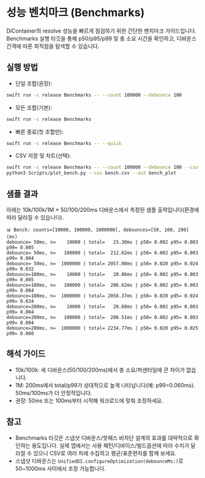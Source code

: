 # 성능 벤치마크 (Benchmarks)

DiContainer의 resolve 성능을 빠르게 점검하기 위한 간단한 벤치마크 가이드입니다. Benchmarks 실행 타깃을 통해 p50/p95/p99 및 총 소요 시간을 확인하고, 디바운스 간격에 따른 최적점을 탐색할 수 있습니다.

## 실행 방법

- 단일 조합(권장):
```bash
swift run -c release Benchmarks -- --count 100000 --debounce 100
```
- 모든 조합(기본):
```bash
swift run -c release Benchmarks
```
- 빠른 종료(첫 조합만):
```bash
swift run -c release Benchmarks -- --quick
```
- CSV 저장 및 차트(선택):
```bash
swift run -c release Benchmarks -- --count 100000 --debounce 100 --csv bench.csv
python3 Scripts/plot_bench.py --csv bench.csv --out bench_plot
```

## 샘플 결과

아래는 10k/100k/1M × 50/100/200ms 디바운스에서 측정된 샘플 출력입니다(환경에 따라 달라질 수 있습니다).

```
📊 Bench: counts=[10000, 100000, 1000000], debounces=[50, 100, 200] (ms)
debounce= 50ms, n=    10000 | total=   23.30ms | p50= 0.002 p95= 0.003 p99= 0.005
debounce= 50ms, n=   100000 | total=  212.62ms | p50= 0.002 p95= 0.003 p99= 0.004
debounce= 50ms, n=  1000000 | total= 2057.00ms | p50= 0.020 p95= 0.024 p99= 0.032
debounce=100ms, n=    10000 | total=   20.86ms | p50= 0.002 p95= 0.003 p99= 0.005
debounce=100ms, n=   100000 | total=  206.62ms | p50= 0.002 p95= 0.003 p99= 0.004
debounce=100ms, n=  1000000 | total= 2058.37ms | p50= 0.020 p95= 0.024 p99= 0.034
debounce=200ms, n=    10000 | total=   20.68ms | p50= 0.002 p95= 0.003 p99= 0.004
debounce=200ms, n=   100000 | total=  208.51ms | p50= 0.002 p95= 0.003 p99= 0.004
debounce=200ms, n=  1000000 | total= 2234.77ms | p50= 0.020 p95= 0.025 p99= 0.060
```

## 해석 가이드

- 10k/100k: 세 디바운스(50/100/200ms)에서 총 소요/퍼센타일에 큰 차이가 없습니다.
- 1M: 200ms에서 total/p99가 상대적으로 높게 나타납니다(예: p99=0.060ms). 50ms/100ms가 더 안정적입니다.
- 권장: 50ms 또는 100ms부터 시작해 워크로드에 맞춰 조정하세요.

## 참고

- Benchmarks 타깃은 스냅샷 디바운스/핫패스 비차단 설계의 효과를 대략적으로 확인하는 용도입니다. 실제 앱에서는 사용 패턴/디바이스/빌드옵션에 따라 수치가 달라질 수 있으니 CSV로 여러 차례 수집하고 평균/표준편차를 함께 보세요.
- 스냅샷 디바운스는 `UnifiedDI.configureOptimization(debounceMs:)`로 50~1000ms 사이에서 조정 가능합니다.

